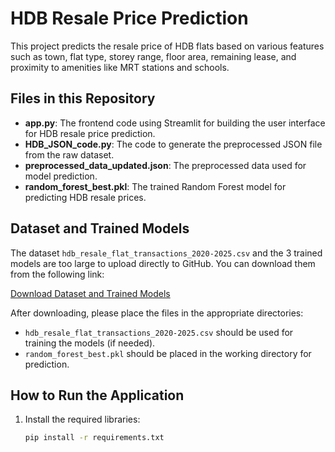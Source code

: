 # HDB Resale Price Prediction

This project predicts the resale price of HDB flats based on various features such as town, flat type, storey range, floor area, remaining lease, and proximity to amenities like MRT stations and schools.

## Files in this Repository

- **app.py**: The frontend code using Streamlit for building the user interface for HDB resale price prediction.
- **HDB_JSON_code.py**: The code to generate the preprocessed JSON file from the raw dataset.
- **preprocessed_data_updated.json**: The preprocessed data used for model prediction.
- **random_forest_best.pkl**: The trained Random Forest model for predicting HDB resale prices.

## Dataset and Trained Models

The dataset `hdb_resale_flat_transactions_2020-2025.csv` and the 3 trained models are too large to upload directly to GitHub. You can download them from the following link:

[Download Dataset and Trained Models](https://tinyurl.com/2p9stcy9)

After downloading, please place the files in the appropriate directories:

- `hdb_resale_flat_transactions_2020-2025.csv` should be used for training the models (if needed).
- `random_forest_best.pkl` should be placed in the working directory for prediction.

## How to Run the Application

1. Install the required libraries:
   ```bash
   pip install -r requirements.txt
